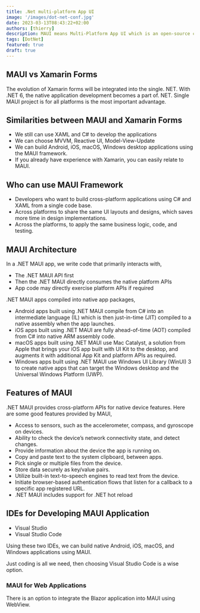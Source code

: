```yaml
---
title: .Net multi-platform App UI
image: '/images/dot-net-conf.jpg'
date: 2023-03-13T08:43:22+02:00
authors: [thierry]
description: MAUI means Multi-Platform App UI which is an open-source cross-platform framework. We can develop and build native Android, iOS, macOS, and Windows applications from a single code base using MAUI. This is an evolution of Xamarin.Forms, which extended from Mobile to Desktop application. If you are already worked on Xamarin.Forms, you can easily relate .NET MAUI.
tags: [DotNet]
featured: true
draft: true
---
```


## MAUI vs Xamarin Forms

The evolution of Xamarin forms will be integrated into the single. NET. With .NET 6, the native application development becomes a part of. NET. Single MAUI project is for all platforms is the most important advantage.

## Similarities between MAUI and Xamarin Forms

- We still can use XAML and C# to develop the applications
- We can choose MVVM, Reactive UI, Model-View-Update
- We can build Android, iOS, macOS, Windows desktop applications using the MAUI framework.
- If you already have experience with Xamarin, you can easily relate to MAUI.

## Who can use MAUI Framework

- Developers who want to build cross-platform applications using C# and XAML from a single code base.
- Across platforms to share the same UI layouts and designs, which saves more time in design implementations.
- Across the platforms, to apply the same business logic, code, and testing.

## MAUI Architecture

In a .NET MAUI app, we write code that primarily interacts with,

- The .NET MAUI API first
- Then the .NET MAUI directly consumes the native platform APIs
- App code may directly exercise platform APIs if required

.NET MAUI apps compiled into native app packages,

- Android apps built using .NET MAUI compile from C# into an intermediate language (IL) which is then just-in-time (JIT) compiled to a native assembly when the app launches.
- iOS apps built using .NET MAUI are fully ahead-of-time (AOT) compiled from C# into native ARM assembly code.
- macOS apps built using .NET MAUI use Mac Catalyst, a solution from Apple that brings your iOS app built with UI Kit to the desktop, and augments it with additional App Kit and platform APIs as required.
- Windows apps built using .NET MAUI use Windows UI Library (WinUI) 3 to create native apps that can target the Windows desktop and the Universal Windows Platform (UWP).

## Features of MAUI

.NET MAUI provides cross-platform APIs for native device features. Here are some good features provided by MAUI,

- Access to sensors, such as the accelerometer, compass, and gyroscope on devices.
- Ability to check the device’s network connectivity state, and detect changes.
- Provide information about the device the app is running on.
- Copy and paste text to the system clipboard, between apps.
- Pick single or multiple files from the device.
- Store data securely as key/value pairs.
- Utilize built-in text-to-speech engines to read text from the device.
- Initiate browser-based authentication flows that listen for a callback to a specific app registered URL.
- .NET MAUI includes support for .NET hot reload

## IDEs for Developing MAUI Application

- Visual Studio
- Visual Studio Code

Using these two IDEs, we can build native Android, iOS, macOS, and Windows applications using MAUI. 

Just coding is all we need, then choosing Visual Studio Code is a wise option.

### MAUI for Web Applications

There is an option to integrate the Blazor application into MAUI using WebView.
